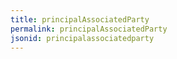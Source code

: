 ```yaml
---
title: principalAssociatedParty
permalink: principalAssociatedParty
jsonid: principalassociatedparty
---
```

